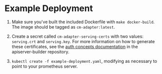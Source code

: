 Example Deployment
==================

1. Make sure you've built the included Dockerfile with `make
   docker-build`.  The image should be tagged as `cm-adapter:latest`.
   
2. Create a secret called `cm-adapter-serving-certs` with two values:
   `serving.crt` and `serving.key`.  For more information on how to
   generate these certificates, see the [auth concepts
   documentation](https://github.com/kubernetes-incubator/apiserver-builder/blob/master/docs/concepts/auth.md)
   in the apiserver-builder repository.

3. `kubectl create -f example-deployment.yaml`, modifying as necessary to
   point to your prometheus server.




